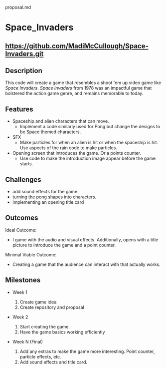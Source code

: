  proposal.md

 # Space_Invaders

## https://github.com/MadiMcCullough/Space-Invaders.git

## Description
This code will create a game that resembles a shoot 'em up video game like *Space Invaders*. *Space Invaders* from 1978 was an impactful game that bolstered the action game genre, and remains memorable to today. 

## Features
- Spaceship and alien characters that can move. 
	- Implement a code similarly used for Pong but change the designs to be Space themed characters.
- SFX
	- Make particles for when an alien is hit or when the spaceship is hit. Use aspects of the rain code to make particles.
- Opening screen that introduces the game. Or a points counter. 
	- Use code to make the introduction image appear before the game starts. 

## Challenges
- add sound effects for the game. 
- turning the pong shapes into characters. 
- implementing an opening title card

## Outcomes
Ideal Outcome:
- I game with the audio and visual effects. Additionally, opens with a title picture to introduce the game and a point counter.  

Minimal Viable Outcome:
- Creating a game that the audience can interact with that actually works.

## Milestones

- Week 1
  1. Create game idea
  2. Create repository and proposal

- Week 2
  1. Start creating the game. 
  2. Have the game basics working efficiently

- Week N (Final)
  1. Add any extras to make the game more interesting. Point counter, particle effects, etc. 
  2. Add sound effects and title card. 
